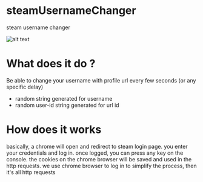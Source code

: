 # steamUsernameChanger
steam username changer


![alt text](https://i.imgur.com/fjDDznw.png) 

# What does it do ?
Be able to change your username with profile url every few seconds (or any specific delay)
- random string generated for username
- random user-id string generated for url id


# How does it works
basically, a chrome will open and redirect to steam login page. you enter your credentials and log in. once logged, you can press any key on the console. the cookies on the chrome browser will be saved and used in the http requests.
we use chrome browser to log in to simplify the process, then it's all http requests
